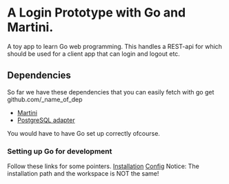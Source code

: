 # A Login Prototype with Go and Martini.
A toy app to learn Go web programming.
This handles a REST-api for which should be used for a client app that can login and logout etc.

## Dependencies
So far we have these dependencies that you can easily fetch with
	go get github.com/_name_of_dep

* [Martini](https://github.com/go-martini/martini)
* [PostgreSQL adapter](https://github.com/lib/pq)

You would have to have Go set up correctly ofcourse.

### Setting up Go for development
Follow these links for some pointers.
[Installation](https://golang.org/doc/install)
[Config](https://golang.org/doc/code.html)
Notice: The installation path and the workspace is NOT the same!